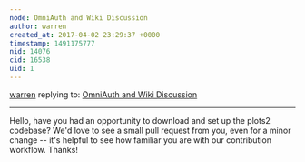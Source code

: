 ```yaml
---
node: OmniAuth and Wiki Discussion 
author: warren
created_at: 2017-04-02 23:29:37 +0000
timestamp: 1491175777
nid: 14076
cid: 16538
uid: 1
---
```




[warren](../profile/warren) replying to: [OmniAuth and Wiki Discussion ](../notes/vaibhavgeek/04-01-2017/omniauth-and-wiki-discussion)

----
Hello, have you had an opportunity to download and set up the plots2 codebase? We'd love to see a small pull request from you, even for a minor change -- it's helpful to see how familiar you are with our contribution workflow. Thanks!